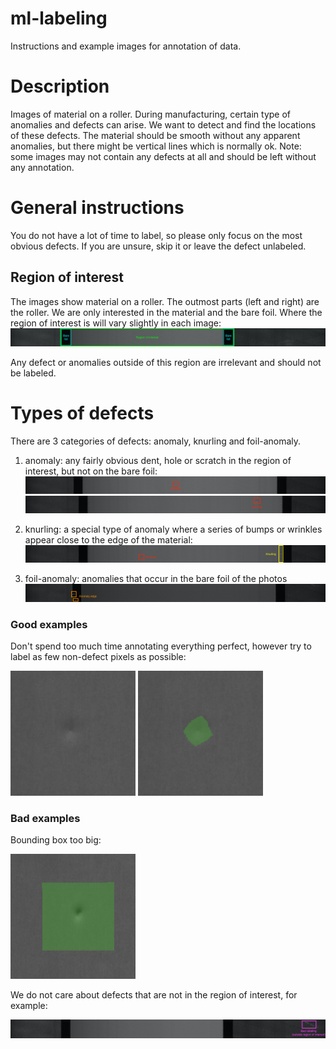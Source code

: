 # ml-labeling
Instructions and example images for annotation of data.

# Description

Images of material on a roller. During manufacturing, certain type of anomalies and defects can arise. We want to detect and find the locations of these defects. The material should be smooth without any apparent anomalies, but there might be vertical lines which is normally ok.
Note: some images may not contain any defects at all and should be left without any annotation.


# General instructions

You do not have a lot of time to label, so please only focus on the most obvious defects. If you are unsure, skip it or leave the defect unlabeled.


## Region of interest

The images show material on a roller. The outmost parts (left and right) are the roller. We are only interested in the material and the bare foil. Where the region of interest is will vary slightly in each image:
![Region of interest](./vision-anomaly-detection/examples/roi-unpressed.jpg)

Any defect or anomalies outside of this region are irrelevant and should not be labeled.

# Types of defects

There are 3 categories of defects: anomaly, knurling and foil-anomaly.

1. anomaly: any fairly obvious dent, hole or scratch in the region of interest, but not on the bare foil:
![anomaly](./vision-anomaly-detection/examples/anomaly/2020-07-02T08-42-00.650174555Z.jpg)
![anomaly](./vision-anomaly-detection/examples/anomaly/2020-07-05T07-13-44.506911644Z.jpg)


2. knurling: a special type of anomaly where a series of bumps or wrinkles appear close to the edge of the material:
![knurling](./vision-anomaly-detection/examples/knurling/2020-07-06T12-37-15.649572202Z.jpg)


3. foil-anomaly: anomalies that occur in the bare foil of the photos
![foil-anomaly](./vision-anomaly-detection/examples/anomaly-bare-foil/2020-07-02T07-37-28.67626241Z.jpg)


### Good examples

Don't spend too much time annotating everything perfect, however try to label as few non-defect pixels as possible:

<img src='./vision-anomaly-detection/examples/anomaly-unannotated.png' width="200" height="200" /> <img src='./vision-anomaly-detection/examples/anomaly-annotated.png' width="200" height="200" />


### Bad examples

Bounding box too big:

<img src='./vision-anomaly-detection/examples/bad-bbox/anomaly-bad-annotation.png' width="200" height="200" />

We do not care about defects that are not in the region of interest, for example:

![bad bbox](./vision-anomaly-detection/examples/bad-bbox/2020-07-01T10-57-45.046169911Z.jpg)
